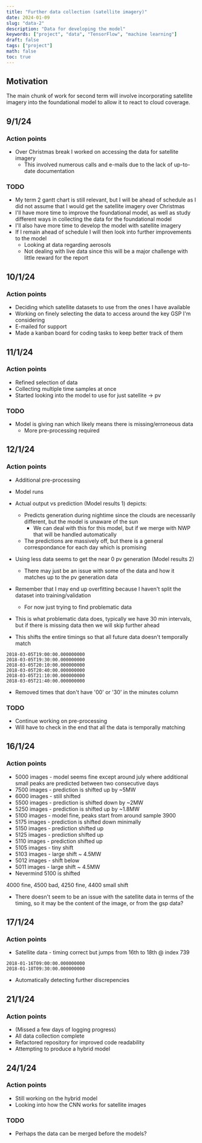 ```yaml
---
title: "Further data collection (satellite imagery)"
date: 2024-01-09
slug: "data-2"
description: "Data for developing the model"
keywords: ["project", "data", "TensorFlow", "machine learning"]
draft: false
tags: ["project"]
math: false
toc: true
---
```


## Motivation

The main chunk of work for second term will involve incorporating satellite imagery into the foundational model to allow it to react to cloud coverage.

## 9/1/24

### Action points

* Over Christmas break I worked on accessing the data for satellite imagery
  * This involved numerous calls and e-mails due to the lack of up-to-date documentation

### TODO

* My term 2 gantt chart is still relevant, but I will be ahead of schedule as I did not assume that I would get the satellite imagery over Christmas
* I'll have more time to improve the foundational model, as well as study different ways in collecting the data for the foundational model
* I'll also have more time to develop the model with satellite imagery
* If I remain ahead of schedule I will then look into further improvements to the model
  * Looking at data regarding aerosols
  * Not dealing with live data since this will be a major challenge with little reward for the report
  
## 10/1/24

### Action points

* Deciding which satellite datasets to use from the ones I have available
* Working on finely selecting the data to access around the key GSP I'm considering
* E-mailed for support
* Made a kanban board for coding tasks to keep better track of them

## 11/1/24

### Action points

* Refined selection of data
* Collecting multiple time samples at once
* Started looking into the model to use for just satellite -> pv

### TODO

* Model is giving nan which likely means there is missing/erroneous data
  * More pre-processing required

## 12/1/24

### Action points

* Additional pre-processing
* Model runs
* Actual output vs prediction (Model results 1) depicts:
  * Predicts generation during nightime since the clouds are necessarily different, but the model is unaware of the sun
    * We can deal with this for this model, but if we merge with NWP that will be handled automatically
  * The predictions are massively off, but there is a general correspondance for each day which is promising
* Using less data seems to get the near 0 pv generation (Model results 2)
  * There may just be an issue with some of the data and how it matches up to the pv generation data

* Remember that I may end up overfitting because I haven't split the dataset into training/validation
  * For now just trying to find problematic data

* This is what problematic data does, typically we have 30 min intervals, but if there is missing data then we will skip further ahead
* This shifts the entire timings so that all future data doesn't temporally match

```
2018-03-05T19:00:00.000000000
2018-03-05T19:30:00.000000000
2018-03-05T20:10:00.000000000
2018-03-05T20:40:00.000000000
2018-03-05T21:10:00.000000000
2018-03-05T21:40:00.000000000
```

* Removed times that don't have '00' or '30' in the minutes column

### TODO

* Continue working on pre-processing
* Will have to check in the end that all the data is temporally matching

## 16/1/24

### Action points

* 5000 images - model seems fine except around july where additional small peaks are predicted between two consecutive days
* 7500 images - prediction is shifted up by ~5MW
* 6000 images - still shifted
* 5500 images - prediction is shifted down by ~2MW
* 5250 images - prediction is shifted up by ~1.8MW
* 5100 images - model fine, peaks start from around sample 3900
* 5175 images - prediction is shifted down minimally
* 5150 images - prediction shifted up
* 5125 images - prediction shifted up
* 5110 images - prediction shifted up
* 5105 images - tiny shift
* 5103 images - large shift ~ 4.5MW
* 5012 images - shift below
* 5011 images - large shift ~ 4.5MW
* Nevermind 5100 is shifted

4000 fine, 4500 bad, 4250 fine, 4400 small shift

* There doesn't seem to be an issue with the satellite data in terms of the timing, so it may be the content of the image, or from the gsp data?

## 17/1/24

### Action points

* Satellite data - timing correct but jumps from 16th to 18th @ index 739

```
2018-01-16T09:00:00.000000000
2018-01-18T09:30:00.000000000
```

* Automatically detecting further discrepencies

## 21/1/24

### Action points

* (Missed a few days of logging progress)
* All data collection complete
* Refactored repository for improved code readability
* Attempting to produce a hybrid model

## 24/1/24

### Action points

* Still working on the hybrid model
* Looking into how the CNN works for satellite images

### TODO

* Perhaps the data can be merged before the models?